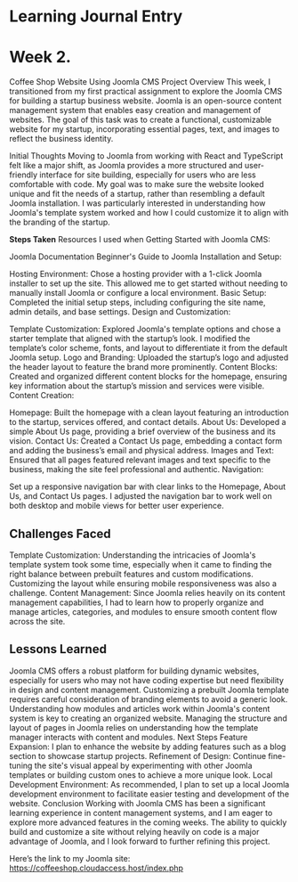 # **Learning Journal Entry**
# Week 2.

Coffee Shop Website Using Joomla CMS
Project Overview
This week, I transitioned from my first practical assignment to explore the Joomla CMS for building a startup business website. Joomla is an open-source content management system that enables easy creation and management of websites. The goal of this task was to create a functional, customizable website for my startup, incorporating essential pages, text, and images to reflect the business identity.  

Initial Thoughts
Moving to Joomla from working with React and TypeScript felt like a major shift, as Joomla provides a more structured and user-friendly interface for site building, especially for users who are less comfortable with code. My goal was to make sure the website looked unique and fit the needs of a startup, rather than resembling a default Joomla installation. I was particularly interested in understanding how Joomla's template system worked and how I could customize it to align with the branding of the startup.

**Steps Taken**
Resources I used when Getting Started with Joomla CMS:

Joomla Documentation
Beginner's Guide to Joomla
Installation and Setup:

Hosting Environment: Chose a hosting provider with a 1-click Joomla installer to set up the site. This allowed me to get started without needing to manually install Joomla or configure a local environment.
Basic Setup: Completed the initial setup steps, including configuring the site name, admin details, and base settings.
Design and Customization:

Template Customization: Explored Joomla's template options and chose a starter template that aligned with the startup’s look. I modified the template’s color scheme, fonts, and layout to differentiate it from the default Joomla setup.
Logo and Branding: Uploaded the startup’s logo and adjusted the header layout to feature the brand more prominently.
Content Blocks: Created and organized different content blocks for the homepage, ensuring key information about the startup’s mission and services were visible.
Content Creation:

Homepage: Built the homepage with a clean layout featuring an introduction to the startup, services offered, and contact details.
About Us: Developed a simple About Us page, providing a brief overview of the business and its vision.
Contact Us: Created a Contact Us page, embedding a contact form and adding the business’s email and physical address.
Images and Text: Ensured that all pages featured relevant images and text specific to the business, making the site feel professional and authentic.
Navigation:

Set up a responsive navigation bar with clear links to the Homepage, About Us, and Contact Us pages. I adjusted the navigation bar to work well on both desktop and mobile views for better user experience.

## **Challenges Faced**
Template Customization: Understanding the intricacies of Joomla's template system took some time, especially when it came to finding the right balance between prebuilt features and custom modifications. Customizing the layout while ensuring mobile responsiveness was also a challenge.
Content Management: Since Joomla relies heavily on its content management capabilities, I had to learn how to properly organize and manage articles, categories, and modules to ensure smooth content flow across the site.

## **Lessons Learned**
Joomla CMS offers a robust platform for building dynamic websites, especially for users who may not have coding expertise but need flexibility in design and content management.
Customizing a prebuilt Joomla template requires careful consideration of branding elements to avoid a generic look. Understanding how modules and articles work within Joomla's content system is key to creating an organized website.
Managing the structure and layout of pages in Joomla relies on understanding how the template manager interacts with content and modules.
Next Steps
Feature Expansion: I plan to enhance the website by adding features such as a blog section to showcase startup projects.
Refinement of Design: Continue fine-tuning the site's visual appeal by experimenting with other Joomla templates or building custom ones to achieve a more unique look.
Local Development Environment: As recommended, I plan to set up a local Joomla development environment to facilitate easier testing and development of the website.
Conclusion
Working with Joomla CMS has been a significant learning experience in content management systems, and I am eager to explore more advanced features in the coming weeks. The ability to quickly build and customize a site without relying heavily on code is a major advantage of Joomla, and I look forward to further refining this project.

Here’s the link to my Joomla site: https://coffeeshop.cloudaccess.host/index.php
